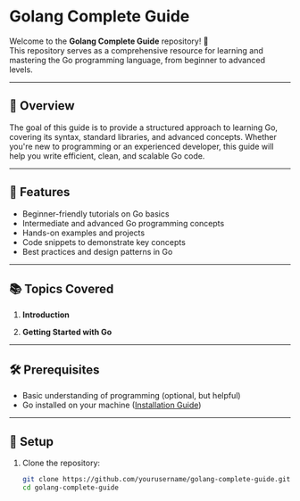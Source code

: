 # Golang Complete Guide

Welcome to the **Golang Complete Guide** repository! 🎉  
This repository serves as a comprehensive resource for learning and mastering the Go programming language, from beginner to advanced levels.

---

## 📖 Overview

The goal of this guide is to provide a structured approach to learning Go, covering its syntax, standard libraries, and advanced concepts. Whether you're new to programming or an experienced developer, this guide will help you write efficient, clean, and scalable Go code.

---

## 🚀 Features

- Beginner-friendly tutorials on Go basics
- Intermediate and advanced Go programming concepts
- Hands-on examples and projects
- Code snippets to demonstrate key concepts
- Best practices and design patterns in Go

---

## 📚 Topics Covered

1. **Introduction**

2. **Getting Started with Go**

---

## 🛠 Prerequisites

- Basic understanding of programming (optional, but helpful)
- Go installed on your machine ([Installation Guide](https://go.dev/doc/install))

---

## 🔧 Setup

1. Clone the repository:
   ```bash
   git clone https://github.com/yourusername/golang-complete-guide.git
   cd golang-complete-guide
